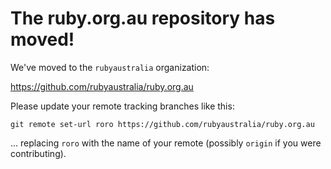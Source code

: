 # The ruby.org.au repository has moved!

We've moved to the `rubyaustralia` organization:

https://github.com/rubyaustralia/ruby.org.au

Please update your remote tracking branches like this:

```
git remote set-url roro https://github.com/rubyaustralia/ruby.org.au
```

... replacing `roro` with the name of your remote (possibly `origin` if you
were contributing).
